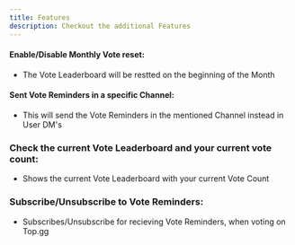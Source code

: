 ```yaml
---
title: Features
description: Checkout the additional Features
---
```

#### Enable/Disable Monthly Vote reset:
- The Vote Leaderboard will be restted on the beginning of the Month
<command message = "%votesetup monthlyreset enable/disable" slash = "/vote setup monthlyreset enable/disable" description = "Enables/Disables Monthly Vote Reset, which also resets the Vote Counts of each Member." permissions = "MANAGE_SERVER"/>

#### Sent Vote Reminders in a specific Channel:
- This will send the Vote Reminders in the mentioned Channel instead in User DM's
<command message = "%votesetup remindchannel <#channel>" slash = "/vote setup remindchannel [channel]" description = "Sends the Vote Remind Messages in a specific Channel instead on DM's" permissions = "MANAGE_SERVER"/>

### Check the current Vote Leaderboard and your current vote count:
- Shows the current Vote Leaderboard with your current Vote Count
<command message = "%votelb" slash = "/vote stats" description = "Shows the current Vote Leaderboard with your current Vote Count"/>

### Subscribe/Unsubscribe to Vote Reminders:
- Subscribes/Unsubscribe for recieving Vote Reminders, when voting on Top.gg
<command message = "%voteremind" slash = "/vote remind" description = "Subscribes/Unsubscribe for recieving Vote Reminders, when voting on Top.gg"/>

